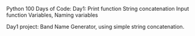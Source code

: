 Python 100 Days of Code:
Day1:
Print function
String concatenation
Input function
Variables, Naming variables

Day1 project: Band Name Generator, using simple string concatenation.
